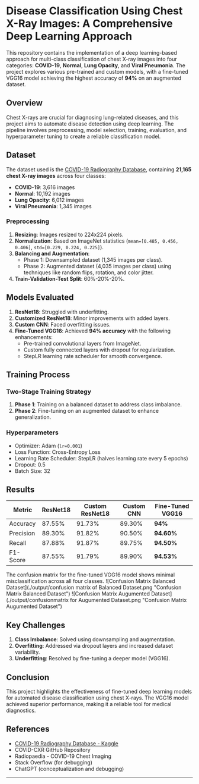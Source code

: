 # Disease Classification Using Chest X-Ray Images: A Comprehensive Deep Learning Approach

This repository contains the implementation of a deep learning-based approach for multi-class classification of chest X-ray images into four categories: **COVID-19**, **Normal**, **Lung Opacity**, and **Viral Pneumonia**. The project explores various pre-trained and custom models, with a fine-tuned VGG16 model achieving the highest accuracy of **94%** on an augmented dataset.

## Overview
Chest X-rays are crucial for diagnosing lung-related diseases, and this project aims to automate disease detection using deep learning. The pipeline involves preprocessing, model selection, training, evaluation, and hyperparameter tuning to create a reliable classification model.

## Dataset
The dataset used is the [COVID-19 Radiography Database](https://www.kaggle.com/datasets/tawsifurrahman/covid19-radiography-database), containing **21,165 chest X-ray images** across four classes:
- **COVID-19**: 3,616 images
- **Normal**: 10,192 images
- **Lung Opacity**: 6,012 images
- **Viral Pneumonia**: 1,345 images

### Preprocessing
1. **Resizing**: Images resized to 224x224 pixels.
2. **Normalization**: Based on ImageNet statistics (`mean=[0.485, 0.456, 0.406]`, `std=[0.229, 0.224, 0.225]`).
3. **Balancing and Augmentation**:
   - Phase 1: Downsampled dataset (1,345 images per class).
   - Phase 2: Augmented dataset (4,035 images per class) using techniques like random flips, rotation, and color jitter.
4. **Train-Validation-Test Split**: 60%-20%-20%.

## Models Evaluated
1. **ResNet18**: Struggled with underfitting.
2. **Customized ResNet18**: Minor improvements with added layers.
3. **Custom CNN**: Faced overfitting issues.
4. **Fine-Tuned VGG16**: Achieved **94% accuracy** with the following enhancements:
   - Pre-trained convolutional layers from ImageNet.
   - Custom fully connected layers with dropout for regularization.
   - StepLR learning rate scheduler for smooth convergence.

## Training Process
### Two-Stage Training Strategy
1. **Phase 1**: Training on a balanced dataset to address class imbalance.
2. **Phase 2**: Fine-tuning on an augmented dataset to enhance generalization.

### Hyperparameters
- Optimizer: Adam (`lr=0.001`)
- Loss Function: Cross-Entropy Loss
- Learning Rate Scheduler: StepLR (halves learning rate every 5 epochs)
- Dropout: 0.5
- Batch Size: 32

## Results
| Metric       | ResNet18 | Custom ResNet18 | Custom CNN | Fine-Tuned VGG16 |
|--------------|----------|-----------------|------------|------------------|
| Accuracy     | 87.55%   | 91.73%          | 89.30%     | **94%**          |
| Precision    | 89.30%   | 91.82%          | 90.50%     | **94.60%**       |
| Recall       | 87.88%   | 91.87%          | 89.75%     | **94.50%**       |
| F1-Score     | 87.55%   | 91.79%          | 89.90%     | **94.53%**       |

The confusion matrix for the fine-tuned VGG16 model shows minimal misclassification across all four classes.
![Confusion Matrix Balanced Dataset](./output/confusion matrix of Balanced Dataset.png "Confusion Matrix Balanced Dataset")
![Confusion Matrix Augumented Dataset](./output/confusionmatrix for Augumented Dataset.png "Confusion Matrix Augumented Dataset")

## Key Challenges
1. **Class Imbalance**: Solved using downsampling and augmentation.
2. **Overfitting**: Addressed via dropout layers and increased dataset variability.
3. **Underfitting**: Resolved by fine-tuning a deeper model (VGG16).

## Conclusion
This project highlights the effectiveness of fine-tuned deep learning models for automated disease classification using chest X-rays. The VGG16 model achieved superior performance, making it a reliable tool for medical diagnostics.

## References
- [COVID-19 Radiography Database - Kaggle](https://www.kaggle.com/datasets/tawsifurrahman/covid19-radiography-database)
- COVID-CXR GitHub Repository
- Radiopaedia - COVID-19 Chest Imaging
- Stack Overflow (for debugging)
- ChatGPT (conceptualization and debugging)

---

